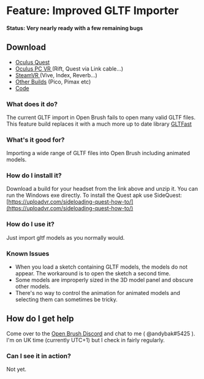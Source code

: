 # Feature: Improved GLTF Importer

#### Status: Very nearly ready with a few remaining bugs

## Download

* [Oculus Quest](https://nightly.link/IxxyXR/open-brush/workflows/build/feature%2Fgltfast_openxr/Oculus%20Quest.zip)
* [Oculus PC VR ](https://nightly.link/IxxyXR/open-brush/workflows/build/feature%2Fgltfast_openxr/Windows%20Rift.zip)(Rift, Quest via Link cable...)
* [SteamVR ](https://nightly.link/IxxyXR/open-brush/workflows/build/feature%2Fgltfast_openxr/Windows%20OpenXR.zip)(Vive, Index, Reverb...)
* [Other Builds](https://nightly.link/IxxyXR/open-brush/workflows/build/feature%2Fgltfast_openxr) (Pico, Pimax etc)
* [Code](https://github.com/IxxyXR/open-brush/tree/featurees/gltfast_openxr)

### What does it do?

The current GLTF import in Open Brush fails to open many valid GLTF files. This feature build replaces it with a much more up to date library [GLTFast](https://github.com/atteneder/glTFast)

### What's it good for?

Importing a wide range of GLTF files into Open Brush including animated models.

### How do I install it?

Download a build for your headset from the link above and unzip it. You can run the Windows exe directly. To install the Quest apk use SideQuest: [https://uploadvr.com/sideloading-quest-how-to/](https://uploadvr.com/sideloading-quest-how-to/)

### How do I use it?

Just import gltf models as you normally would.

### Known Issues

* When you load a sketch containing GLTF models, the models do not appear. The workaround is to open the sketch a second time.
* Some models are improperly sized in the 3D model panel and obscure other models.
* There's no way to control the animation for animated models and selecting them can sometimes be tricky.

## How do I get help

Come over to the [Open Brush Discord](https://discord.com/invite/fS69VdFXpk) and chat to me ( @andybak#5425 ). I'm on UK time (currently UTC+1) but I check in fairly regularly.

### Can I see it in action?

Not yet. 
